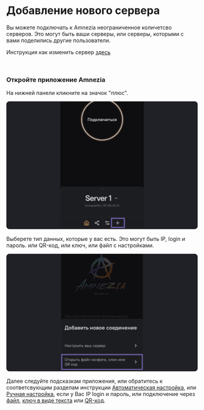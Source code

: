# Добавление нового сервера

Вы можете подключать к Amnezia неограниченное количетсво серверов. Это могут быть ваши серверы, или серверы, которыми с вами поделились другие пользователи. 

Инструкция как изменить сервер [здесь]

&nbsp;

### Откройте приложение Amnezia

 На нижней панели кликните на значок "плюс".

![instruction 1](https://raw.githubusercontent.com/amnezia-vpn/amnezia.org-content/master/docs/ru/instructions/15_server-adding/img/sa_ru_1.png)


Выберете тип данных, которые у вас есть. 
Это могут быть IP, login и пароль.
или QR-код, или ключ, или файл с настройками.

![instruction 1](https://raw.githubusercontent.com/amnezia-vpn/amnezia.org-content/master/docs/ru/instructions/15_server-adding/img/sa_ru_3.png)

Далее следуйте подсказкам приложения, или обратитесь к соответсвующим разделам инструкции
[Автоматическая настройка], или [Ручная настройка], если у Вас IP login и пароль,
или подключение через [файл], [ключ в виде текста] или [QR-код]. 



[amnezia-site-ext-link]: https://amnezia-web-nx1r.vercel.app
[здесь]: ../instructions/13_select-server
[файл]: ../instructions/04_file-connection
[QR-код]: ../instructions/05_qr-code_connection
[ключ в виде текста]: ../instructions/03_text-key-connection
[Ручная настройка]: ../instructions/02_manual-install
[Автоматическая настройка]: ../instructions/01_auto-install
